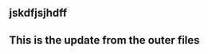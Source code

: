 jskdfjsjhdff
--------------------------------------------------------
This is the update from the outer files
-------------------------------------------------------
